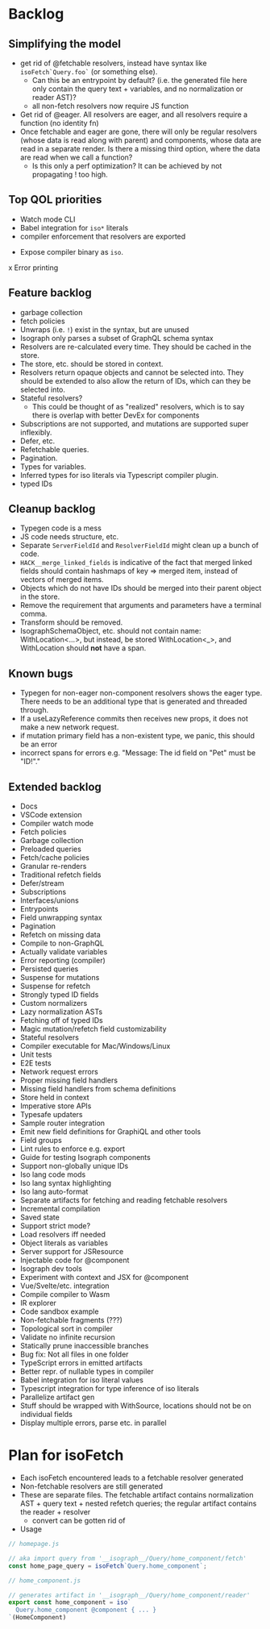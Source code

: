 # Backlog

## Simplifying the model

* get rid of @fetchable resolvers, instead have syntax like `` isoFetch`Query.foo` `` (or something else).
  * Can this be an entrypoint by default? (i.e. the generated file here only contain the query text + variables, and no normalization or reader AST)?
  * all non-fetch resolvers now require JS function
* Get rid of @eager. All resolvers are eager, and all resolvers require a function (no identity fn)
* Once fetchable and eager are gone, there will only be regular resolvers (whose data is read along with parent) and components, whose data are read in a separate render. Is there a missing third option, where the data are read when we call a function?
  * Is this only a perf optimization? It can be achieved by not propagating ! too high.

## Top QOL priorities

* Watch mode CLI
* Babel integration for `iso*` literals
* compiler enforcement that resolvers are exported
- Expose compiler binary as `iso`.

x Error printing

## Feature backlog

- garbage collection
- fetch policies
- Unwraps (i.e. `!`) exist in the syntax, but are unused
- Isograph only parses a subset of GraphQL schema syntax
- Resolvers are re-calculated every time. They should be cached in the store.
- The store, etc. should be stored in context.
- Resolvers return opaque objects and cannot be selected into. They should be extended to also allow the return of IDs, which can they be selected into.
- Stateful resolvers?
  - This could be thought of as "realized" resolvers, which is to say there is overlap with better DevEx for components
- Subscriptions are not supported, and mutations are supported super inflexibly.
- Defer, etc.
- Refetchable queries.
- Pagination.
- Types for variables.
- Inferred types for iso literals via Typescript compiler plugin.
- typed IDs

## Cleanup backlog

- Typegen code is a mess
- JS code needs structure, etc.
- Separate `ServerFieldId` and `ResolverFieldId` might clean up a bunch of code.
- `HACK__merge_linked_fields` is indicative of the fact that merged linked fields should contain hashmaps of key => merged item, instead of vectors of merged items.
- Objects which do not have IDs should be merged into their parent object in the store.
- Remove the requirement that arguments and parameters have a terminal comma.
- Transform should be removed.
- IsographSchemaObject, etc. should not contain name: WithLocation<...>, but instead, be stored WithLocation<_>, and WithLocation should **not** have a span.

## Known bugs

- Typegen for non-eager non-component resolvers shows the eager type. There needs to be an additional type that is generated and threaded through.
- If a useLazyReference commits then receives new props, it does not make a new network request.
- if mutation primary field has a non-existent type, we panic, this should be an error
- incorrect spans for errors e.g. "Message: The id field on "Pet" must be "ID!"."

## Extended backlog

* Docs
* VSCode extension
* Compiler watch mode
* Fetch policies
* Garbage collection
* Preloaded queries
* Fetch/cache policies
* Granular re-renders
* Traditional refetch fields
* Defer/stream
* Subscriptions
* Interfaces/unions
* Entrypoints
* Field unwrapping syntax
* Pagination
* Refetch on missing data
* Compile to non-GraphQL
* Actually validate variables
* Error reporting (compiler)
* Persisted queries
* Suspense for mutations
* Suspense for refetch
* Strongly typed ID fields
* Custom normalizers
* Lazy normalization ASTs
* Fetching off of typed IDs
* Magic mutation/refetch field customizability
* Stateful resolvers
* Compiler executable for Mac/Windows/Linux
* Unit tests
* E2E tests
* Network request errors
* Proper missing field handlers
* Missing field handlers from schema definitions
* Store held in context
* Imperative store APIs
* Typesafe updaters
* Sample router integration
* Emit new field definitions for GraphiQL and other tools
* Field groups
* Lint rules to enforce e.g. export
* Guide for testing Isograph components
* Support non-globally unique IDs
* Iso lang code mods
* Iso lang syntax highlighting
* Iso lang auto-format
* Separate artifacts for fetching and reading fetchable resolvers
* Incremental compilation
* Saved state
* Support strict mode?
* Load resolvers iff needed
* Object literals as variables
* Server support for JSResource
* Injectable code for @component
* Isograph dev tools
* Experiment with context and JSX for @component
* Vue/Svelte/etc. integration
* Compile compiler to Wasm
* IR explorer
* Code sandbox example
* Non-fetchable fragments (???)
* Topological sort in compiler
* Validate no infinite recursion
* Statically prune inaccessible branches
* Bug fix: Not all files in one folder
* TypeScript errors in emitted artifacts
* Better repr. of nullable types in compiler
* Babel integration for iso literal values
* Typescript integration for type inference of iso literals
* Parallelize artifact gen
* Stuff should be wrapped with WithSource, locations should not be on individual fields
* Display multiple errors, parse etc. in parallel

# Plan for isoFetch

* Each isoFetch encountered leads to a fetchable resolver generated
* Non-fetchable resolvers are still generated
* These are separate files. The fetchable artifact contains normalization AST + query text + nested refetch queries; the regular artifact contains the reader + resolver
  * convert can be gotten rid of
* Usage

```js
// homepage.js

// aka import query from '__isograph__/Query/home_component/fetch'
const home_page_query = isoFetch`Query.home_component`;

// home_component.js

// generates artifact in '__isograph__/Query/home_component/reader'
export const home_component = iso`
  Query.home_component @component { ... }
`(HomeComponent)
```